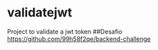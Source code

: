 # validatejwt
Project to validate a jwt token
##Desafio https://github.com/99h58f2qe/backend-challenge
